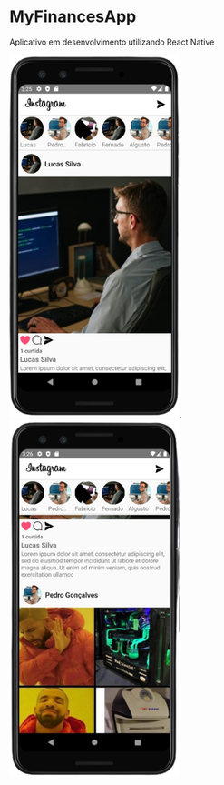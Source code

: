 # MyFinancesApp
Aplicativo em desenvolvimento utilizando React Native

<img src="https://github.com/fabricio-26/instagram-front-em-react-native/blob/main/src/img/readmeImg/img1Readme.png" width="300px" float="left">.
<img src="https://github.com/fabricio-26/instagram-front-em-react-native/blob/main/src/img/readmeImg/img2Readme.png" width="300px" float="right">
